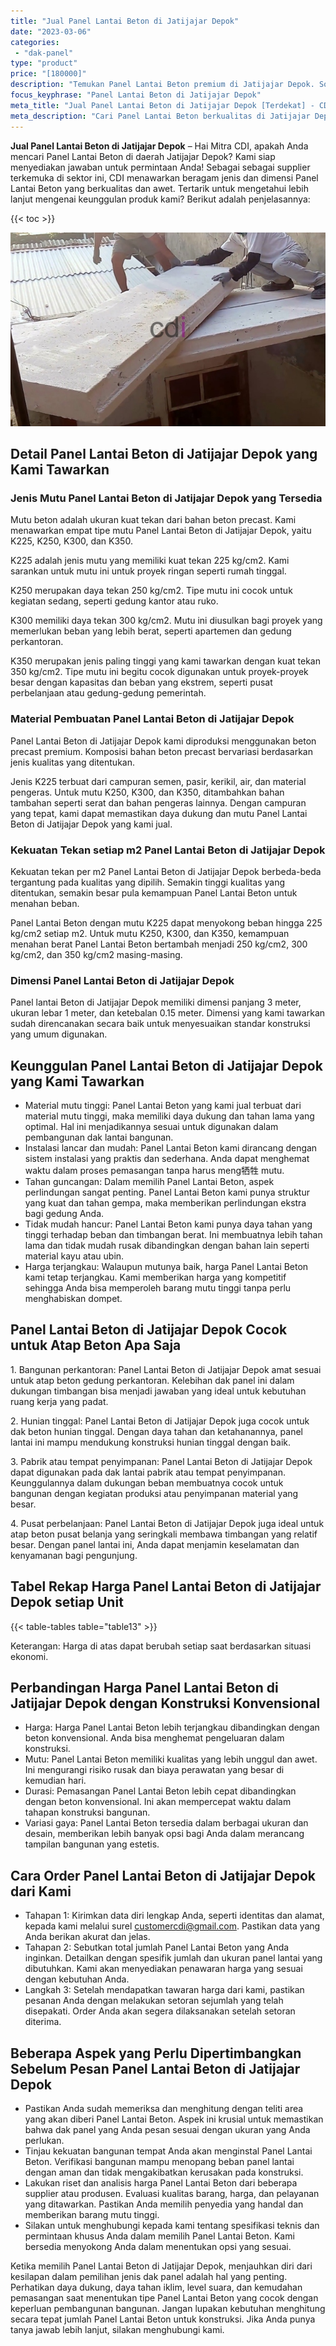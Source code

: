 ```yaml
---
title: "Jual Panel Lantai Beton di Jatijajar Depok"
date: "2023-03-06"
categories:
 - "dak-panel"
type: "product"
price: "[180000]"
description: "Temukan Panel Lantai Beton premium di Jatijajar Depok. Solusi ideal untuk proyek konstruksi dengan kualitas unggul, Panel Lantai Beton memberikan ketahanan optimal untuk lantai dak. Dapatkan info lengkap."
focus_keyphrase: "Panel Lantai Beton di Jatijajar Depok"
meta_title: "Jual Panel Lantai Beton di Jatijajar Depok [Terdekat] - CDI"
meta_description: "Cari Panel Lantai Beton berkualitas di Jatijajar Depok?. Tersedia Panel Lantai Beton premium untuk pembangunan. Harga terbaik hanya di sini."
---
```


**Jual Panel Lantai Beton di Jatijajar Depok** – Hai Mitra CDI, apakah Anda mencari Panel Lantai Beton di daerah Jatijajar Depok? Kami siap menyediakan jawaban untuk permintaan Anda! Sebagai sebagai supplier terkemuka di sektor ini, CDI menawarkan beragam jenis dan dimensi Panel Lantai Beton yang berkualitas dan awet. Tertarik untuk mengetahui lebih lanjut mengenai keunggulan produk kami? Berikut adalah penjelasannya:

{{< toc >}}

![Jual Panel Lantai Beton di Jatijajar Depok](/images/dak-panel/dak-panel-01.jpg)

## Detail Panel Lantai Beton di Jatijajar Depok yang Kami Tawarkan

### Jenis Mutu Panel Lantai Beton di Jatijajar Depok yang Tersedia

Mutu beton adalah ukuran kuat tekan dari bahan beton precast. Kami menawarkan empat tipe mutu Panel Lantai Beton di Jatijajar Depok, yaitu K225, K250, K300, dan K350.

K225 adalah jenis mutu yang memiliki kuat tekan 225 kg/cm2. Kami sarankan untuk mutu ini untuk proyek ringan seperti rumah tinggal.

K250 merupakan daya tekan 250 kg/cm2. Tipe mutu ini cocok untuk kegiatan sedang, seperti gedung kantor atau ruko.

K300 memiliki daya tekan 300 kg/cm2. Mutu ini diusulkan bagi proyek yang memerlukan beban yang lebih berat, seperti apartemen dan gedung perkantoran.

K350 merupakan jenis paling tinggi yang kami tawarkan dengan kuat tekan 350 kg/cm2. Tipe mutu ini begitu cocok digunakan untuk proyek-proyek besar dengan kapasitas dan beban yang ekstrem, seperti pusat perbelanjaan atau gedung-gedung pemerintah.

### Material Pembuatan Panel Lantai Beton di Jatijajar Depok

Panel Lantai Beton di Jatijajar Depok kami diproduksi menggunakan beton precast premium. Komposisi bahan beton precast bervariasi berdasarkan jenis kualitas yang ditentukan.

Jenis K225 terbuat dari campuran semen, pasir, kerikil, air, dan material pengeras. Untuk mutu K250, K300, dan K350, ditambahkan bahan tambahan seperti serat dan bahan pengeras lainnya. Dengan campuran yang tepat, kami dapat memastikan daya dukung dan mutu Panel Lantai Beton di Jatijajar Depok yang kami jual.

### Kekuatan Tekan setiap m2 Panel Lantai Beton di Jatijajar Depok

Kekuatan tekan per m2 Panel Lantai Beton di Jatijajar Depok berbeda-beda tergantung pada kualitas yang dipilih. Semakin tinggi kualitas yang ditentukan, semakin besar pula kemampuan Panel Lantai Beton untuk menahan beban.

Panel Lantai Beton dengan mutu K225 dapat menyokong beban hingga 225 kg/cm2 setiap m2. Untuk mutu K250, K300, dan K350, kemampuan menahan berat Panel Lantai Beton bertambah menjadi 250 kg/cm2, 300 kg/cm2, dan 350 kg/cm2 masing-masing.

### Dimensi Panel Lantai Beton di Jatijajar Depok

Panel lantai Beton di Jatijajar Depok memiliki dimensi panjang 3 meter, ukuran lebar 1 meter, dan ketebalan 0.15 meter. Dimensi yang kami tawarkan sudah direncanakan secara baik untuk menyesuaikan standar konstruksi yang umum digunakan.

## Keunggulan Panel Lantai Beton di Jatijajar Depok yang Kami Tawarkan

*   Material mutu tinggi: Panel Lantai Beton yang kami jual terbuat dari material mutu tinggi, maka memiliki daya dukung dan tahan lama yang optimal. Hal ini menjadikannya sesuai untuk digunakan dalam pembangunan dak lantai bangunan.
*   Instalasi lancar dan mudah: Panel Lantai Beton kami dirancang dengan sistem instalasi yang praktis dan sederhana. Anda dapat menghemat waktu dalam proses pemasangan tanpa harus meng牺牲 mutu.
*   Tahan guncangan: Dalam memilih Panel Lantai Beton, aspek perlindungan sangat penting. Panel Lantai Beton kami punya struktur yang kuat dan tahan gempa, maka memberikan perlindungan ekstra bagi gedung Anda.
*   Tidak mudah hancur: Panel Lantai Beton kami punya daya tahan yang tinggi terhadap beban dan timbangan berat. Ini membuatnya lebih tahan lama dan tidak mudah rusak dibandingkan dengan bahan lain seperti material kayu atau ubin.
*   Harga terjangkau: Walaupun mutunya baik, harga Panel Lantai Beton kami tetap terjangkau. Kami memberikan harga yang kompetitif sehingga Anda bisa memperoleh barang mutu tinggi tanpa perlu menghabiskan dompet.

## Panel Lantai Beton di Jatijajar Depok Cocok untuk Atap Beton Apa Saja

1\.  Bangunan perkantoran: Panel Lantai Beton di Jatijajar Depok amat sesuai untuk atap beton gedung perkantoran. Kelebihan dak panel ini dalam dukungan timbangan bisa menjadi jawaban yang ideal untuk kebutuhan ruang kerja yang padat.

2\.  Hunian tinggal: Panel Lantai Beton di Jatijajar Depok juga cocok untuk dak beton hunian tinggal. Dengan daya tahan dan ketahanannya, panel lantai ini mampu mendukung konstruksi hunian tinggal dengan baik.

3\.  Pabrik atau tempat penyimpanan: Panel Lantai Beton di Jatijajar Depok dapat digunakan pada dak lantai pabrik atau tempat penyimpanan. Keunggulannya dalam dukungan beban membuatnya cocok untuk bangunan dengan kegiatan produksi atau penyimpanan material yang besar.

4\.  Pusat perbelanjaan: Panel Lantai Beton di Jatijajar Depok juga ideal untuk atap beton pusat belanja yang seringkali membawa timbangan yang relatif besar. Dengan panel lantai ini, Anda dapat menjamin keselamatan dan kenyamanan bagi pengunjung.

## Tabel Rekap Harga Panel Lantai Beton di Jatijajar Depok setiap Unit

{{< table-tables table="table13" >}}

Keterangan: Harga di atas dapat berubah setiap saat berdasarkan situasi ekonomi.

## Perbandingan Harga Panel Lantai Beton di Jatijajar Depok dengan Konstruksi Konvensional

*   Harga: Harga Panel Lantai Beton lebih terjangkau dibandingkan dengan beton konvensional. Anda bisa menghemat pengeluaran dalam konstruksi.
*   Mutu: Panel Lantai Beton memiliki kualitas yang lebih unggul dan awet. Ini mengurangi risiko rusak dan biaya perawatan yang besar di kemudian hari.
*   Durasi: Pemasangan Panel Lantai Beton lebih cepat dibandingkan dengan beton konvensional. Ini akan mempercepat waktu dalam tahapan konstruksi bangunan.
*   Variasi gaya: Panel Lantai Beton tersedia dalam berbagai ukuran dan desain, memberikan lebih banyak opsi bagi Anda dalam merancang tampilan bangunan yang estetis.

## Cara Order Panel Lantai Beton di Jatijajar Depok dari Kami

*   Tahapan 1: Kirimkan data diri lengkap Anda, seperti identitas dan alamat, kepada kami melalui surel customercdi@gmail.com. Pastikan data yang Anda berikan akurat dan jelas.
*   Tahapan 2: Sebutkan total jumlah Panel Lantai Beton yang Anda inginkan. Detailkan dengan spesifik jumlah dan ukuran panel lantai yang dibutuhkan. Kami akan menyediakan penawaran harga yang sesuai dengan kebutuhan Anda.
*   Langkah 3: Setelah mendapatkan tawaran harga dari kami, pastikan pesanan Anda dengan melakukan setoran sejumlah yang telah disepakati. Order Anda akan segera dilaksanakan setelah setoran diterima.
## Beberapa Aspek yang Perlu Dipertimbangkan Sebelum Pesan Panel Lantai Beton di Jatijajar Depok

*   Pastikan Anda sudah memeriksa dan menghitung dengan teliti area yang akan diberi Panel Lantai Beton. Aspek ini krusial untuk memastikan bahwa dak panel yang Anda pesan sesuai dengan ukuran yang Anda perlukan.
*   Tinjau kekuatan bangunan tempat Anda akan menginstal Panel Lantai Beton. Verifikasi bangunan mampu menopang beban panel lantai dengan aman dan tidak mengakibatkan kerusakan pada konstruksi.
*   Lakukan riset dan analisis harga Panel Lantai Beton dari beberapa supplier atau produsen. Evaluasi kualitas barang, harga, dan pelayanan yang ditawarkan. Pastikan Anda memilih penyedia yang handal dan memberikan barang mutu tinggi.
*   Silakan untuk menghubungi kepada kami tentang spesifikasi teknis dan permintaan khusus Anda dalam memilih Panel Lantai Beton. Kami bersedia menyokong Anda dalam menentukan opsi yang sesuai.

Ketika memilih Panel Lantai Beton di Jatijajar Depok, menjauhkan diri dari kesilapan dalam pemilihan jenis dak panel adalah hal yang penting. Perhatikan daya dukung, daya tahan iklim, level suara, dan kemudahan pemasangan saat menentukan tipe Panel Lantai Beton yang cocok dengan keperluan pembangunan bangunan. Jangan lupakan kebutuhan menghitung secara tepat jumlah Panel Lantai Beton untuk konstruksi. Jika Anda punya tanya jawab lebih lanjut, silakan menghubungi kami.